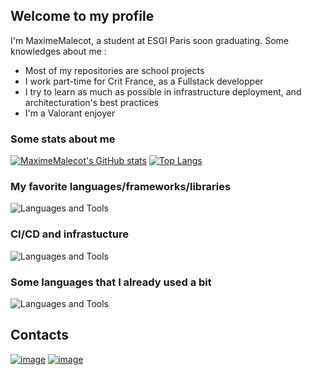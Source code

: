 ## Welcome to my profile

I'm MaximeMalecot, a student at ESGI Paris soon graduating. 
Some knowledges about me :
- Most of my repositories are school projects
- I work part-time for Crit France, as a Fullstack developper
- I try to learn as much as possible in infrastructure deployment, and architecturation's best practices
- I'm a Valorant enjoyer

### Some stats about me

[![MaximeMalecot's GitHub stats](https://github-readme-stats.vercel.app/api?username=MaximeMalecot&show_icons=true&theme=radical)](https://github.com/anuraghazra/github-readme-stats)
[![Top Langs](https://github-readme-stats.vercel.app/api/top-langs/?username=MaximeMalecot&layout=compact&theme=radical)](https://github.com/anuraghazra/github-readme-stats)

 ### My favorite languages/frameworks/libraries

![Languages and Tools](https://skillicons.dev/icons?i=react,nodejs,symfony,js,php,html,css)

### CI/CD and infrastucture

![Languages and Tools](https://skillicons.dev/icons?i=docker,github,aws,gcp,vercel,k8s)

### Some languages that I already used a bit

![Languages and Tools](https://skillicons.dev/icons?i=python,django,ts,go,java,powershell,c)

## Contacts 
[![image](https://img.shields.io/badge/Gmail-D14836?style=for-the-badge&logo=gmail&logoColor=white)](https://www.linkedin.com/in/maxime-malecot-44759b1a1)
[![image](https://img.shields.io/badge/LinkedIn-0077B5?style=for-the-badge&logo=linkedin&logoColor=white)](mailto:92maximemalecot@gmail.com)
<br>
